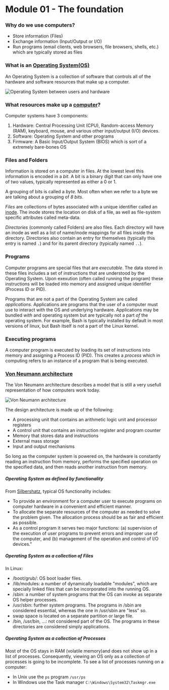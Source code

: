 # Module 01 - The foundation

### Why do we use computers?
* Store information (Files)
* Exchange information (Input/Output or I/O)
* Run programs (email clients, web browsers, file browsers, shells, etc.) which
  are typically stored as files

### What is an [Operating System(OS)](https://en.wikipedia.org/wiki/Operating_system "Wikipedia's Operating Systems page")
An Operating System is a collection of software that controls all of the 
hardware and software resources that make up a computer.

![Operating System between users and hardware][os layers]

### What resources make up a [computer](https://en.wikipedia.org/wiki/Computer "Wikipedia's Computer page")?
Computer systems have 3 components:
1. Hardware: Central Processing Unit (CPU), Random-access Memory (RAM),
   keyboard, mouse, and various other input/output (I/O) devices.
2. Software: Operating System and other programs
3. Firmware: A Basic Input/Output System (BIOS) which is sort of a extremely
   bare-bones OS

### Files and Folders
Information is stored on a computer in files.  At the lowest level this
information is encoded in a *bit*.  A bit is a binary digit that can only have 
one of two values, typically represented as either a 0 or 1.

A grouping of bits is called a *byte*.  Most often when we refer to a byte we
are talking about a grouping of *8 bits*.

*Files* are collections of bytes associated with a unique identifier called an
[inode](https://en.wikipedia.org/wiki/Inode "Wikipedia's inode page").  The
inode stores the location on disk of a file, as well as file-system specific
attributes called meta-data.

*Directories* (commonly called Folders) are also files.  Each directory will
have an inode as well as a list of name/inode mappings for all files inside the
directory.  Directories also contain an entry for themselves (typically this
entry is named `.`) and for its parent directory (typically named `..`).

### Programs
Computer programs are special files that are *executable*.  The data stored in
these files includes a set of instructions that are understood by the Operating
System.  Upon exexution (often called running the program) these instructions 
will be loaded into memory and assigned unique identifier (Process ID or PID).

Programs that are not a part of the Operating System are called *applications*.
Applications are programs that the user of a computer must use to interact with
the OS and underlying hardware.  Applications may be bundled *with* and
operating system but are typically not a part *of* the operating system.  For
example, Bash is typically installed by default in most versions of linux, but
Bash itself is not a part of the Linux kernel.

### Executing programs
A computer program is executed by loading its set of instructions into memory 
and assigning a Process ID (PID).  This creates a *process* which in computing
refers to an instance of a program that is being executed.

### [Von Neumann architecture](https://en.wikipedia.org/wiki/Von_Neumann_architecture "Wikipedia: Von Neumann architecture")
The Von Neumann architecture describes a model that is still a very usefull
representation of how computers work today.

![Von Neumann architecture][von neumann arch]

The design architecture is made up of the following:
* A processing unit that contains an arithmetic logic unit and processor registers
* A control unit that contains an instruction register and program counter
* Memory that stores data and instructions
* External mass storage
* Input and output mechanisms

So long as the computer system is powered on, the hardware is constantly reading
an instruction from memory, performs the specified operation on the specified 
data, and then reads another instruction from memory.

##### Operating System as defined by functionality
From [Silbershatz][silbershatz], typical OS functionality includes: 
* To provide an environment for a computer user to execute programs on
  computer hardware in a convenient and efficient manner. 
* To allocate the separate resources of the computer as needed to solve the
  problem given. The allocation process should be as fair and efficient as
  possible. 
* As a control program it serves two major functions: (a) supervision of the
  execution of user programs to prevent errors and improper use of the computer,
  and (b) management of the operation and control of I/O devices."

##### Operating System as a collection of Files
In Linux: 
* /boot/grub/: OS boot loader files.
* /lib/modules: a number of dynamically loadable "modules", which are specially
  linked files that can be incorporated into the running OS.
* /sbin: a number of system programs that the OS can invoke as separate OS helper
  processes.
* /usr/sbin: further system programs. The programs in /sbin are considered
  essential, whereas the one in /usr/sbin are "less" so.
* swap space is located on a separate partition or large file.
* /bin, /usr/bin, ...: not considered part of the OS. The programs in these
  directories are considered simply applications.

##### Operating System as a collection of Processes
Most of the OS stays in RAM (volatile memory)and does not show up in a list of
processes. Consequently, viewing an OS only as a collection of processes is
going to be incomplete.
To see a list of processes running on a computer:
* In Unix use the `ps` program `/usr/ps`
* In Windows use the Task manager `C:\Windows\System32\Taskmgr.exe`


[silbershatz]: http://iips.icci.edu.iq/images/exam/Abraham-Silberschatz-Operating-System-Concepts---9th2012.12.pdf
[os layers]: https://upload.wikimedia.org/wikipedia/commons/e/e1/Operating_system_placement.svg
[von neumann arch]: https://upload.wikimedia.org/wikipedia/commons/e/e5/Von_Neumann_Architecture.svg
